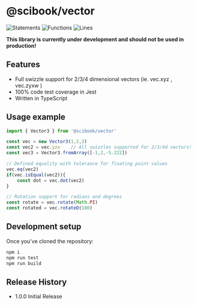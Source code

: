# @scibook/vector

![Statements](https://img.shields.io/badge/statements-100%25-brightgreen.svg?style=flat)
![Functions](https://img.shields.io/badge/functions-100%25-brightgreen.svg?style=flat)
![Lines](https://img.shields.io/badge/lines-100%25-brightgreen.svg?style=flat)

**This library is currently under development and should not be used in production!** 

## Features
* Full swizzle support for 2/3/4 dimensional vectors (ie. vec.xyz , vec.zyxw )
* 100% code test coverage in Jest
* Written in TypeScript

## Usage example
```ts
import { Vector3 } from '@scibook/vector'

const vec = new Vector3(1,2,3)
const vec2 = vec.yzx    // All swizzles supported for 2/3/4d vectors!
const vec3 = Vector3.fromArray([-1,2,-5.222])

// Defined equality with tolerance for floating point values
vec.eq(vec2)
if(vec.isEqual(vec2)){
	const dot = vec.dot(vec2)
}

// Rotation support for radians and degrees
const rotate = vec.rotate(Math.PI)
const rotated = vec.rotateD(180)
```
## Development setup

Once you've cloned the repository:

```sh
npm i
npm run test
npm run build
```

## Release History

* 1.0.0 Initial Release
